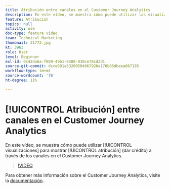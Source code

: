 ```yaml
---
title: Atribución entre canales en el Customer Journey Analytics
description: En este vídeo, se muestra cómo puede utilizar las visualizaciones para mostrar la atribución (dar crédito) a través de los canales en el Customer Journey Analytics de Adobe.
feature: Atribución
topics: null
activity: use
doc-type: feature video
team: Technical Marketing
thumbnail: 31772.jpg
kt: 3963
role: User
level: Beginner
exl-id: 0c43da6a-f809-49b1-8488-030ce70cd2d1
source-git-commit: dcce691a53200504967926e176b85dbeea667195
workflow-type: tm+mt
source-wordcount: '76'
ht-degree: 11%

---
```


# [!UICONTROL Atribución] entre canales en el Customer Journey Analytics

En este vídeo, se muestra cómo puede utilizar [!UICONTROL visualizaciones] para mostrar [!UICONTROL atribución] (dar crédito) a través de los canales en el Customer Journey Analytics.

>[!VIDEO](https://video.tv.adobe.com/v/31772/?quality=12)

Para obtener más información sobre el Customer Journey Analytics, visite la [documentación](https://docs.adobe.com/content/help/es-ES/analytics-platform/using/cja-landing.html).
